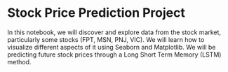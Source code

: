 # Stock Price Prediction Project

In this notebook, we will discover and explore data from the stock market, particularly some stocks (FPT, MSN, PNJ, VIC). We will learn how to visualize different aspects of it using Seaborn and Matplotlib. We will be predicting future stock prices through a Long Short Term Memory (LSTM) method.
